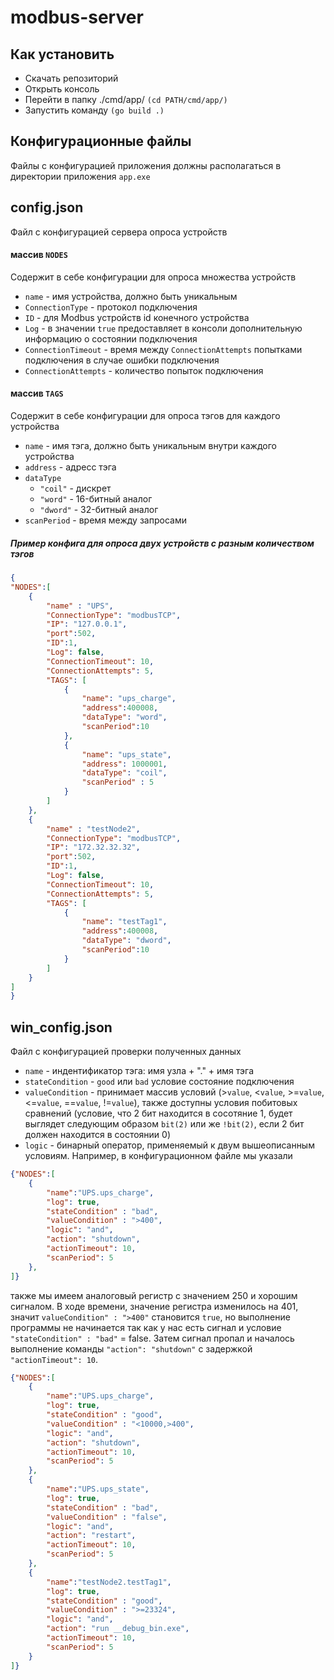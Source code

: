 # modbus-server
## Как установить
* Скачать репозиторий
* Открыть консоль
* Перейти в папку ./cmd/app/ ```(cd PATH/cmd/app/)```
* Запустить команду  ```(go build .)```
## Конфигурационные файлы
Файлы с конфигурацией приложения должны располагаться в директории приложения ```app.exe```
## config.json
Файл с конфигурацией сервера опроса устройств 
#### массив ```NODES```
Содержит в себе конфигурации для опроса множества устройств 
* ```name``` - имя устройства, должно быть уникальным
* ```ConnectionType``` - протокол подключения
* ```ID``` - для Modbus устройств id конечного устройства
* ```Log``` - в значении ```true``` предоставляет в консоли дополнительную информацию о состоянии подключения
* ```ConnectionTimeout``` - время между ```ConnectionAttempts``` попытками подключения в случае ошибки подключения 
* ```ConnectionAttempts``` - количество попыток подключения 
#### массив ```TAGS```
Содержит в себе конфигурации для опроса тэгов для каждого устройства
* ```name``` - имя тэга, должно быть уникальным внутри каждого устройства
* ```address``` - адресс тэга
* ```dataType``` 
  * ```"coil"``` - дискрет
  * ```"word"``` - 16-битный аналог
  * ```"dword"``` - 32-битный аналог 
* ```scanPeriod``` - время между запросами
##### Пример конфига для опроса двух устройств с разным количеством тэгов
```JSON
{
"NODES":[
    {
        "name" : "UPS",
        "ConnectionType": "modbusTCP",
        "IP": "127.0.0.1",
        "port":502,
        "ID":1,
        "Log": false,
        "ConnectionTimeout": 10,
        "ConnectionAttempts": 5,
        "TAGS": [
            {
                "name": "ups_charge",
                "address":400008,
                "dataType": "word",
                "scanPeriod":10
            },
            {
                "name": "ups_state",
                "address": 1000001,
                "dataType": "coil",
                "scanPeriod" : 5
            }
        ]
    },
    {
        "name" : "testNode2",
        "ConnectionType": "modbusTCP",
        "IP": "172.32.32.32",
        "port":502,
        "ID":1,
        "Log": false,
        "ConnectionTimeout": 10,
        "ConnectionAttempts": 5,
        "TAGS": [
            {
                "name": "testTag1",
                "address":400008,
                "dataType": "dword",
                "scanPeriod":10
            }
        ]
    }
]
}
```
## win_config.json
Файл с конфигурацией проверки полученных данных
* ```name``` - индентификатор тэга: имя узла + "." + имя тэга
* ```stateCondition``` - ```good``` или  ```bad``` условие состояние подключения 
* ```valueCondition``` - принимает массив условий (>```value```, <```value```, >=```value```, <=```value```, ==```value```, !=```value```), также доступны условия побитовых сравнений (условие, что 2 бит находится в сосотяние 1, будет выглядет следующим образом ```bit(2)``` или же ```!bit(2)```, если 2 бит должен находится в состоянии 0)
* ```logic``` - бинарный оператор, применяемый к двум вышеописанным условиям. Например, в конфигурационном файле мы указали
```JSON
{"NODES":[
    {
        "name":"UPS.ups_charge",
        "log": true,
        "stateCondition" : "bad",
        "valueCondition" : ">400",
        "logic": "and",
        "action": "shutdown",
        "actionTimeout": 10,
        "scanPeriod": 5
    },
]}
```
также мы имеем аналоговый регистр с значением 250 и хорошим сигналом. В ходе времени, значение регистра изменилось на 401, значит ```valueCondition" : ">400"``` становится ```true```, но выполнение программы не начинается так как у нас есть сигнал и условие ```"stateCondition" : "bad"``` = false. Затем сигнал пропал и началось выполнение команды ```"action": "shutdown"``` с задержкой ```"actionTimeout": 10```.
```JSON
{"NODES":[
    {
        "name":"UPS.ups_charge",
        "log": true,
        "stateCondition" : "good",
        "valueCondition" : "<10000,>400",
        "logic": "and",
        "action": "shutdown",
        "actionTimeout": 10,
        "scanPeriod": 5
    },
    {
        "name":"UPS.ups_state",
        "log": true,
        "stateCondition" : "bad",
        "valueCondition" : "false",
        "logic": "and",
        "action": "restart",
        "actionTimeout": 10,
        "scanPeriod": 5
    },
    {
        "name":"testNode2.testTag1",
        "log": true,
        "stateCondition" : "good",
        "valueCondition" : ">=23324",
        "logic": "and",
        "action": "run __debug_bin.exe",
        "actionTimeout": 10,
        "scanPeriod": 5
    }
]}
```
